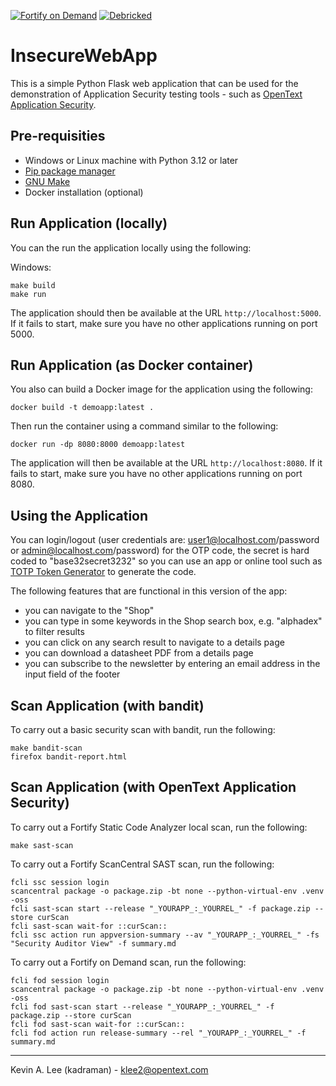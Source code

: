 [![Fortify on Demand](https://github.com/kadraman/InsecureWebApp/actions/workflows/fod.yml/badge.svg)](https://github.com/kadraman/InsecureWebApp/actions/workflows/fod.yml) [![Debricked](https://github.com/kadraman/InsecureWebApp/actions/workflows/debricked.yml/badge.svg)](https://github.com/kadraman/InsecureWebApp/actions/workflows/debricked.yml)

# InsecureWebApp

This is a simple Python Flask web application that can be used for the demonstration of Application
Security testing tools - such as [OpenText Application Security](https://www.opentext.com/products/application-security). 

Pre-requisities
---------------

 - Windows or Linux machine with Python 3.12 or later
 - [Pip package manager](https://pypi.org/project/pip/)
 - [GNU Make](https://www.gnu.org/software/make/)
 - Docker installation (optional)

Run Application (locally)
-------------------------

You can the run the application locally using the following:

Windows:

```
make build
make run
```

The application should then be available at the URL `http://localhost:5000`. If it fails to start,
make sure you have no other applications running on port 5000. 

Run Application (as Docker container)
-------------------------------------

You also can build a Docker image for the application using the following:

```
docker build -t demoapp:latest .
```

Then run the container using a command similar to the following:

```
docker run -dp 8080:8000 demoapp:latest
```

The application will then be available at the URL `http://localhost:8080`. If it fails to start,
make sure you have no other applications running on port 8080.

Using the Application
---------------------

You can login/logout (user credentials are: user1@localhost.com/password or admin@localhost.com/password)
for the OTP code, the secret is hard coded to "base32secret3232" so you can use an app or online tool
such as <a href="https://totp.danhersam.com/">TOTP Token Generator</a> to generate the code.

The following features that are functional in this version of the app:

- you can navigate to the "Shop"
- you can type in some keywords in the Shop search box, e.g. "alphadex" to filter results
- you can click on any search result to navigate to a details page
- you can download a datasheet PDF from a details page
- you can subscribe to the newsletter by entering an email address in the input field of the footer

Scan Application (with bandit)
------------------------------

To carry out a basic security scan with bandit, run the following:

```
make bandit-scan
firefox bandit-report.html
```

Scan Application (with OpenText Application Security)
-----------------------------------------------------

To carry out a Fortify Static Code Analyzer local scan, run the following:

```
make sast-scan
```

To carry out a Fortify ScanCentral SAST scan, run the following:

```
fcli ssc session login
scancentral package -o package.zip -bt none --python-virtual-env .venv -oss
fcli sast-scan start --release "_YOURAPP_:_YOURREL_" -f package.zip --store curScan
fcli sast-scan wait-for ::curScan::
fcli ssc action run appversion-summary --av "_YOURAPP_:_YOURREL_" -fs "Security Auditor View" -f summary.md
```

To carry out a Fortify on Demand scan, run the following:

```
fcli fod session login
scancentral package -o package.zip -bt none --python-virtual-env .venv -oss
fcli fod sast-scan start --release "_YOURAPP_:_YOURREL_" -f package.zip --store curScan
fcli fod sast-scan wait-for ::curScan::
fcli fod action run release-summary --rel "_YOURAPP_:_YOURREL_" -f summary.md
```

---

Kevin A. Lee (kadraman) - klee2@opentext.com
